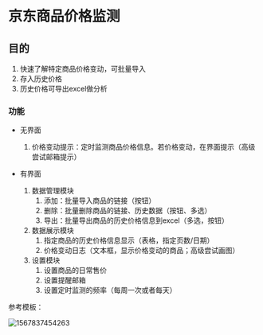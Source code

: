 # 京东商品价格监测



## 目的

1. 快速了解特定商品价格变动，可批量导入
2. 存入历史价格
3. 历史价格可导出excel做分析



### 功能

+ 无界面
  1. 价格变动提示：定时监测商品价格信息。若价格变动，在界面提示（高级尝试邮箱提示）



+ 有界面
  1. 数据管理模块
     1. 添加：批量导入商品的链接（按钮）
     2. 删除：批量删除商品的链接、历史数据（按钮、多选）
     3. 导出：批量导出商品的历史价格信息到excel（多选，按钮）
  2. 数据展示模块
     1. 指定商品的历史价格信息显示（表格，指定页数/日期）
     2. 价格变动日志（文本框，显示价格变动的商品；高级尝试画图）
  3. 设置模块
     1. 设置商品的日常售价
     2. 设置提醒邮箱
     3. 设置定时监测的频率（每周一次或者每天）

参考模板：

![1567837454263](assets/1567837454263.png)

